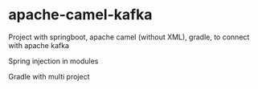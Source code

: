 # apache-camel-kafka

Project with springboot, apache camel (without XML), gradle, to connect with apache kafka

Spring injection in modules 

Gradle with multi project
